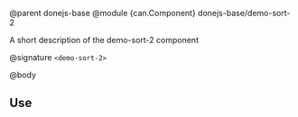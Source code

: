 @parent donejs-base
@module {can.Component} donejs-base/demo-sort-2 <demo-sort-2>

A short description of the demo-sort-2 component

@signature `<demo-sort-2>`

@body

## Use

